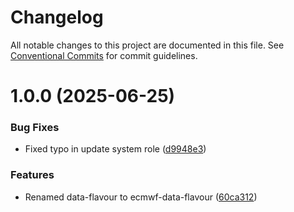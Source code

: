 # Changelog

All notable changes to this project are documented in this file. See
[Conventional Commits](https://conventionalcommits.org) for commit guidelines.

# 1.0.0 (2025-06-25)


### Bug Fixes

* Fixed typo in update system role ([d9948e3](https://github.com/ewcloud/ewc-flavours/commit/d9948e334735e129a1c869cee865d5c42912a332))


### Features

* Renamed data-flavour to ecmwf-data-flavour ([60ca312](https://github.com/ewcloud/ewc-flavours/commit/aebbc8801cc9fd7707a9636fabfd89197d537add))
